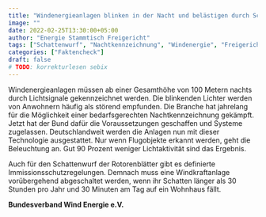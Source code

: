 ```yaml
---
title: "Windenergieanlagen blinken in der Nacht und belästigen durch Schattenwurf"
image: ""
date: 2022-02-25T13:30:00+05:00
author: "Energie Stammtisch Freigericht"
tags: ["Schattenwurf", "Nachtkennzeichnung", "Windenergie", "Freigericht"]
categories: ["Faktencheck"]
draft: false
# TODO: korrekturlesen sebix
---
```


Windenergieanlagen müssen ab einer Gesamthöhe von 100 Metern nachts durch Lichtsignale gekennzeichnet werden. Die blinkenden Lichter werden von Anwohnern häufig als störend empfunden. Die Branche hat jahrelang für die Möglichkeit einer bedarfsgerechten Nachtkennzeichnung gekämpft. Jetzt hat der Bund dafür die Voraussetzungen geschaffen und Systeme zugelassen. Deutschlandweit werden die Anlagen nun mit dieser Technologie ausgestattet. Nur wenn Flugobjekte erkannt werden, geht die Beleuchtung an. Gut 90 Prozent weniger Lichtaktivität sind das Ergebnis.  

Auch für den Schattenwurf der Rotorenblätter gibt es definierte Immissionsschutzregelungen. Demnach muss eine Windkraftanlage vorübergehend abgeschaltet werden, wenn ihr Schatten länger als 30 Stunden pro Jahr und 30 Minuten am Tag auf ein Wohnhaus fällt. 


**Bundesverband Wind Energie e.V.**
